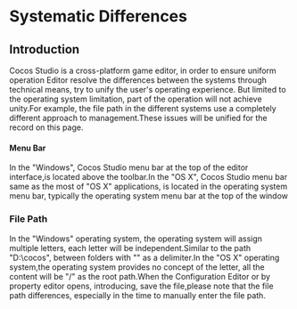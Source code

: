 # Systematic Differences

## Introduction

Cocos Studio is a cross-platform game editor, in order to ensure uniform operation Editor resolve the differences between the systems through technical means, try to unify the user's operating experience. But limited to the operating system limitation, part of the operation will not achieve unity.For example, the file path in the different systems use a completely different approach to management.These issues will be unified for the record on this page.

#### Menu Bar

In the "Windows", Cocos Studio menu bar at the top of the editor interface,is located above the toolbar.In the "OS X", Cocos Studio menu bar same as the most of "OS X" applications, is located in the operating system menu bar, typically the operating system menu bar at the top of the window

### File Path

In the "Windows" operating system, the operating system will assign multiple letters, each letter will be independent.Similar to the path "D:\cocos\", between folders with "\" as a delimiter.In the "OS X" operating system,the operating system provides no concept of the letter, all the content will be "/" as the root path.When the Configuration Editor or by property editor opens, introducing, save the file,please note that the file path differences, especially in the time to manually enter the file path.